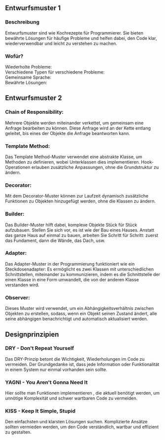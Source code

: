 ## Entwurfsmuster 1
### Beschreibung
Entwurfsmuster sind wie Kochrezepte für Programmierer. Sie bieten bewährte Lösungen für häufige
Probleme und helfen dabei, den Code klar, wiederverwendbar und leicht zu verstehen zu machen.

### Wofür?
Wiederholte Probleme: <br>
Verschiedene Typen für verschiedene Probleme:<br>
Gemeinsame Sprache:<br>
Bewährte Lösungen:<br>

## Entwurfsmuster 2

### Chain of Responsibility:
Mehrere Objekte werden miteinander verkettet,
um gemeinsam eine Anfrage bearbeiten zu können.
Diese Anfrage wird an der Kette entlang geleitet, bis eines der Objekte die Anfrage beantworten kann.

### Template Method:
Das Template Method-Muster verwendet eine abstrakte Klasse, 
um Methoden zu definieren, wobei Unterklassen dies implementieren. 
Hook-Operationen erlauben zusätzliche Anpassungen, ohne die Grundstruktur zu ändern. <br>

### Decorator:
Mit dem Decorator-Muster können zur Laufzeit dynamisch zusätzliche Funktionen zu 
Objekten hinzugefügt werden, ohne die Klassen zu ändern.

### Builder:
Das Builder-Muster hilft dabei, komplexe Objekte Stück für Stück aufzubauen. 
Stellen Sie sich vor, es ist wie der Bau eines Hauses. Anstatt das ganze Haus auf einmal zu bauen, 
arbeiten Sie Schritt für Schritt: zuerst das Fundament, dann die Wände, das Dach, usw.

### Adapter:
Das Adapter-Muster in der Programmierung funktioniert wie ein Steckdosenadapter: 
Es ermöglicht es zwei Klassen mit unterschiedlichen Schnittstellen, miteinander zu kommunizieren, 
indem es die Schnittstelle der einen Klasse in eine Form umwandelt, die von der anderen Klasse verstanden wird.

### Observer:
Dieses Muster wird verwendet, um ein Abhängigkeitsverhältnis zwischen Objekten zu erstellen, 
sodass, wenn ein Objekt seinen Zustand ändert, alle seine abhängigen benachrichtigt und automatisch aktualisiert werden.


## Designprinzipien

### DRY - Don't Repeat Yourself
Das DRY-Prinzip betont die Wichtigkeit, Wiederholungen im Code zu vermeiden. 
Der Grundgedanke ist, dass jede Information oder Funktionalität in einem System nur einmal vorhanden sein sollte.

### YAGNI - You Aren't Gonna Need It
Hier sollte man Funktionen implementieren , die aktuell benötigt werden, 
um unnötige Komplexität und schwer wartbaren Code zu vermeiden.

### KISS - Keep It Simple, Stupid
Den einfachsten und klarsten Lösungen suchen. Komplizierte Ansätze 
sollten vermieden werden, um den Code verständlich, wartbar und effizient zu gestalten.